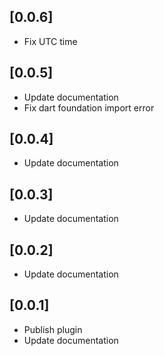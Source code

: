 ## [0.0.6]

- Fix UTC time

## [0.0.5]

- Update documentation
- Fix dart foundation import error

## [0.0.4]

- Update documentation

## [0.0.3]

- Update documentation

## [0.0.2]

- Update documentation

## [0.0.1]

- Publish plugin
- Update documentation

